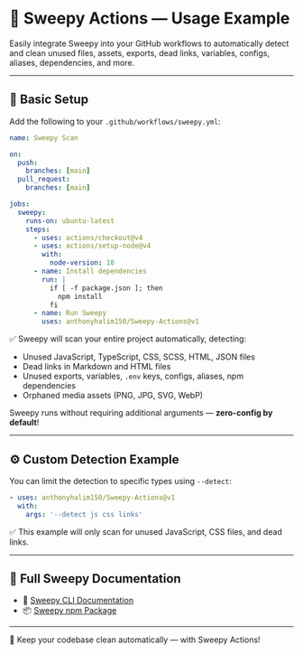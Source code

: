 
# 🧹 Sweepy Actions — Usage Example

Easily integrate Sweepy into your GitHub workflows to automatically detect and clean unused files, assets, exports, dead links, variables, configs, aliases, dependencies, and more.

---

## 🚀 Basic Setup

Add the following to your `.github/workflows/sweepy.yml`:

```yaml
name: Sweepy Scan

on:
  push:
    branches: [main]
  pull_request:
    branches: [main]

jobs:
  sweepy:
    runs-on: ubuntu-latest
    steps:
      - uses: actions/checkout@v4
      - uses: actions/setup-node@v4
        with:
          node-version: 18
      - name: Install dependencies
        run: |
          if [ -f package.json ]; then
            npm install
          fi
      - name: Run Sweepy
        uses: anthonyhalim150/Sweepy-Actions@v1


```

✅ Sweepy will scan your entire project automatically, detecting:

- Unused JavaScript, TypeScript, CSS, SCSS, HTML, JSON files
- Dead links in Markdown and HTML files
- Unused exports, variables, `.env` keys, configs, aliases, npm dependencies
- Orphaned media assets (PNG, JPG, SVG, WebP)

Sweepy runs without requiring additional arguments — **zero-config by default**!

---

## ⚙️ Custom Detection Example

You can limit the detection to specific types using `--detect`:

```yaml
- uses: anthonyhalim150/Sweepy-Actions@v1
  with:
    args: '--detect js css links'
```

✅ This example will only scan for unused JavaScript, CSS files, and dead links.

---

## 📖 Full Sweepy Documentation

- 🔗 [Sweepy CLI Documentation](https://github.com/anthonyhalim150/sweepy)
- 📦 [Sweepy npm Package](https://www.npmjs.com/package/sweepy)

---

🧹 Keep your codebase clean automatically — with Sweepy Actions!

